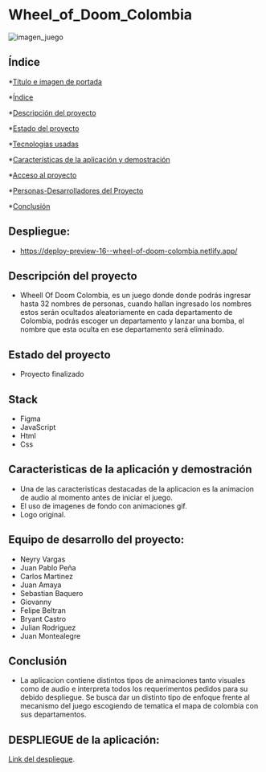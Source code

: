# Wheel_of_Doom_Colombia
![imagen_juego](https://i.ibb.co/w05BRWD/Captura-de-pantalla-2023-07-23-223052.png)

## Índice

*[Título e imagen de portada](#Título-e-imagen-de-portada)

*[Índice](#índice)

*[Descripción del proyecto](#descripción-del-proyecto)

*[Estado del proyecto](#Estado-del-proyecto)

*[Tecnologias usadas](#stack)

*[Características de la aplicación y demostración](#Características-de-la-aplicación-y-demostración)

*[Acceso al proyecto](#acceso-proyecto)

*[Personas-Desarrolladores del Proyecto](#personas-desarrolladores)

*[Conclusión](#conclusión)
## Despliegue:

- https://deploy-preview-16--wheel-of-doom-colombia.netlify.app/

## Descripción del proyecto

- Wheell Of Doom Colombia, es un juego donde donde podrás ingresar hasta 32 nombres de personas, cuando hallan ingresado los nombres estos serán ocultados aleatoriamente en cada departamento de Colombia,
podrás escoger un departamento y lanzar una bomba, el nombre que esta oculta en ese departamento será eliminado.

## Estado del proyecto

- Proyecto finalizado
 
## Stack

 - Figma
 - JavaScript
 - Html
 - Css

## Caracteristicas de la aplicación y demostración 

- Una de las caracteristicas destacadas de la aplicacion es la animacion de audio al momento antes de iniciar el juego.
- El uso de imagenes de fondo con animaciones gif.
- Logo original.


## Equipo de desarrollo del proyecto:

- Neyry Vargas
- Juan Pablo Peña
- Carlos Martinez
- Juan Amaya
- Sebastian Baquero
- Giovanny
- Felipe Beltran 
- Bryant Castro
- Julian Rodriguez
- Juan Montealegre

## Conclusión

- La aplicacion contiene distintos tipos de animaciones tanto visuales como de audio e interpreta todos los requerimentos pedidos para su debido despliegue. Se busca dar un distinto tipo de enfoque frente al mecanismo del juego escogiendo de tematica el mapa de colombia con sus departamentos. 


## DESPLIEGUE de la aplicación: 
[Link del despliegue](https://deploy-preview-16--wheel-of-doom-colombia.netlify.app/).